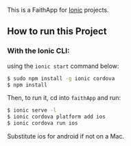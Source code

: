 This is a FaithApp  for [Ionic](http://ionicframework.com/docs/) projects.

## How to run this Project




### With the Ionic CLI:

using the `ionic start` command below:

```bash
$ sudo npm install -g ionic cordova
$ npm install
```

Then, to run it, cd into `faithApp` and run:

```bash
$ ionic serve -l 
$ ionic cordova platform add ios
$ ionic cordova run ios
```

Substitute ios for android if not on a Mac.

